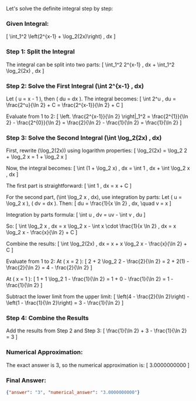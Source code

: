 Let's solve the definite integral step by step:

### Given Integral:
\[ \int_1^2 \left(2^{x-1} + \log_2(2x)\right) \, dx \]

### Step 1: Split the Integral
The integral can be split into two parts:
\[ \int_1^2 2^{x-1} \, dx + \int_1^2 \log_2(2x) \, dx \]

### Step 2: Solve the First Integral \(\int 2^{x-1} \, dx\)
Let \( u = x - 1 \), then \( du = dx \). The integral becomes:
\[ \int 2^u \, du = \frac{2^u}{\ln 2} + C = \frac{2^{x-1}}{\ln 2} + C \]

Evaluate from 1 to 2:
\[ \left. \frac{2^{x-1}}{\ln 2} \right|_1^2 = \frac{2^{1}}{\ln 2} - \frac{2^{0}}{\ln 2} = \frac{2}{\ln 2} - \frac{1}{\ln 2} = \frac{1}{\ln 2} \]

### Step 3: Solve the Second Integral \(\int \log_2(2x) \, dx\)
First, rewrite \(\log_2(2x)\) using logarithm properties:
\[ \log_2(2x) = \log_2 2 + \log_2 x = 1 + \log_2 x \]

Now, the integral becomes:
\[ \int (1 + \log_2 x) \, dx = \int 1 \, dx + \int \log_2 x \, dx \]

The first part is straightforward:
\[ \int 1 \, dx = x + C \]

For the second part, \(\int \log_2 x \, dx\), use integration by parts:
Let \( u = \log_2 x \), \( dv = dx \). Then:
\[ du = \frac{1}{x \ln 2} \, dx, \quad v = x \]

Integration by parts formula:
\[ \int u \, dv = uv - \int v \, du \]

So:
\[ \int \log_2 x \, dx = x \log_2 x - \int x \cdot \frac{1}{x \ln 2} \, dx = x \log_2 x - \frac{x}{\ln 2} + C \]

Combine the results:
\[ \int \log_2(2x) \, dx = x + x \log_2 x - \frac{x}{\ln 2} + C \]

Evaluate from 1 to 2:
At \( x = 2 \):
\[ 2 + 2 \log_2 2 - \frac{2}{\ln 2} = 2 + 2(1) - \frac{2}{\ln 2} = 4 - \frac{2}{\ln 2} \]

At \( x = 1 \):
\[ 1 + 1 \log_2 1 - \frac{1}{\ln 2} = 1 + 0 - \frac{1}{\ln 2} = 1 - \frac{1}{\ln 2} \]

Subtract the lower limit from the upper limit:
\[ \left(4 - \frac{2}{\ln 2}\right) - \left(1 - \frac{1}{\ln 2}\right) = 3 - \frac{1}{\ln 2} \]

### Step 4: Combine the Results
Add the results from Step 2 and Step 3:
\[ \frac{1}{\ln 2} + 3 - \frac{1}{\ln 2} = 3 \]

### Numerical Approximation:
The exact answer is 3, so the numerical approximation is:
\[ 3.0000000000 \]

### Final Answer:
```json
{"answer": "3", "numerical_answer": "3.0000000000"}
```